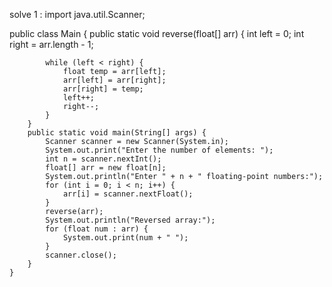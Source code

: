 solve 1 :
import java.util.Scanner;

public class Main {
        public static void reverse(float[] arr) {
            int left = 0;
            int right = arr.length - 1;

            while (left < right) {
                float temp = arr[left];
                arr[left] = arr[right];
                arr[right] = temp;
                left++;
                right--;
            }
        }
        public static void main(String[] args) {
            Scanner scanner = new Scanner(System.in);
            System.out.print("Enter the number of elements: ");
            int n = scanner.nextInt();
            float[] arr = new float[n];
            System.out.println("Enter " + n + " floating-point numbers:");
            for (int i = 0; i < n; i++) {
                arr[i] = scanner.nextFloat();
            }
            reverse(arr);
            System.out.println("Reversed array:");
            for (float num : arr) {
                System.out.print(num + " ");
            }
            scanner.close();
        }
    }
